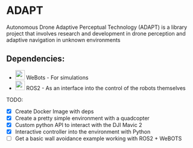 # ADAPT
Autonomous Drone Adaptive Perceptual Technology (ADAPT) is a library project that involves research and development in drone perception and adaptive navigation in unknown environments


## Dependencies:
* <img src="https://cyberbotics.com/assets/images/webots.png" width="25" height="25" /> WeBots - For simulations
* <img src="https://avatars.githubusercontent.com/u/3979232?s=280&v=4" width="25" height="25" /> ROS2 - As an interface into the control of the robots themselves


TODO:
- [X] Create Docker Image with deps
- [X] Create a pretty simple environment with a quadcopter
- [X] Custom python API to interact with the DJI Mavic 2
- [X] Interactive controller into the environment with Python
- [ ] Get a basic wall avoidance example working with ROS2 + WeBOTS
